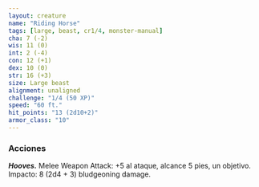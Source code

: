 ```yaml
---
layout: creature
name: "Riding Horse"
tags: [large, beast, cr1/4, monster-manual]
cha: 7 (-2)
wis: 11 (0)
int: 2 (-4)
con: 12 (+1)
dex: 10 (0)
str: 16 (+3)
size: Large beast
alignment: unaligned
challenge: "1/4 (50 XP)"
speed: "60 ft."
hit_points: "13 (2d10+2)"
armor_class: "10"
---
```


### Acciones

***Hooves.*** Melee Weapon Attack: +5 al ataque, alcance 5 pies, un objetivo. Impacto: 8 (2d4 + 3) bludgeoning damage.
